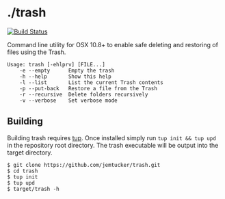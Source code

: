 # ./trash

[![Build Status](https://travis-ci.org/jemtucker/trash.svg?branch=master)](https://travis-ci.org/jemtucker/trash)

Command line utility for OSX 10.8+ to enable safe deleting and restoring of
files using the Trash.

```
Usage: trash [-ehlprv] [FILE...]
    -e --empty      Empty the trash
    -h --help       Show this help
    -l --list       List the current Trash contents
    -p --put-back   Restore a file from the Trash
    -r --recursive  Delete folders recursively
    -v --verbose    Set verbose mode
```

## Building
Building trash requires [tup](http://gittup.org/tup/). Once installed simply run
 `tup init && tup upd` in the repository root directory. The trash executable
 will be output into the target directory.

 ```
 $ git clone https://github.com/jemtucker/trash.git
 $ cd trash
 $ tup init
 $ tup upd
 $ target/trash -h
 ```
